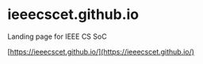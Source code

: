 # ieeecscet.github.io
Landing page for IEEE CS SoC

[https://ieeecscet.github.io/](https://ieeecscet.github.io/)


